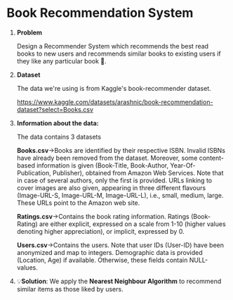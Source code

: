 # **Book Recommendation System**

1. **Problem**

     Design a Recommender System which recommends the best read books to new users 
     and recommends similar books to existing users if they like any particular book 📙.



2. **Dataset**

     The data we're using is from Kaggle's book-recommender dataset.

     https://www.kaggle.com/datasets/arashnic/book-recommendation-dataset?select=Books.csv

3. **Information about the data:**

     The data contains 3 datasets 

      **Books.csv**->Books are identified by their respective ISBN. Invalid ISBNs have already been removed from the dataset. Moreover, some content-based information is given (Book-Title, Book-Author, Year-Of-Publication, Publisher), obtained from Amazon Web Services. Note that in case of several authors, only the first is provided. URLs linking to cover images are also given, appearing in three different flavours (Image-URL-S, Image-URL-M, Image-URL-L), i.e., small, medium, large. These URLs point to the Amazon web site.

      **Ratings.csv**->Contains the book rating information. Ratings (Book-Rating) are either explicit, expressed on a scale from 1-10 (higher values denoting higher appreciation), or implicit, expressed by 0.

      **Users.csv**->Contains the users. Note that user IDs (User-ID) have been anonymized and map to integers. Demographic data is provided (Location, Age) if available. Otherwise, these fields contain NULL-values.

4. 💡**Solution**:
        We apply the **Nearest Neighbour Algorithm** to recommend similar items as those liked by users.

